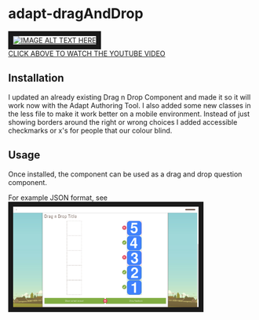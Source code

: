 # adapt-dragAndDrop

<a href="http://www.youtube.com/watch?feature=player_embedded&v=g5Zd7Zja_go" target="_blank"><img src="http://img.youtube.com/vi/g5Zd7Zja_go/3.jpg" alt="IMAGE ALT TEXT HERE" width="500" height="375" border="10" /><br/>CLICK ABOVE TO WATCH THE YOUTUBE VIDEO</a>

Installation
------------

I updated an already existing Drag n Drop Component and made it so it will work now with the Adapt Authoring Tool. I also added some new classes in the less file to make it work better on a mobile environment. Instead of just showing borders around the right or wrong choices I added accessible checkmarks or x's for people that our colour blind.

Usage
-----
Once installed, the component can be used as a drag and drop question component.

For example JSON format, see<br/>
<img src="https://raw.githubusercontent.com/mike-st/adapt-dragAndDrop/master/drag-ndrop-screenshot.png" alt="IMAGE ALT TEXT HERE" style="width: 75%; height: auto;" border="10" />
